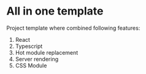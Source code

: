 # All in one template
Project template where combined following features:
1. React
2. Typescript
3. Hot module replacement
4. Server rendering
5. CSS Module
